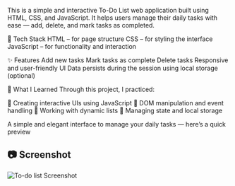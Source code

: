 This is a simple and interactive To-Do List web application built using HTML, CSS, and JavaScript. It helps users manage their daily tasks with ease — add, delete, and mark tasks as completed.

🔧 Tech Stack
HTML – for page structure
CSS – for styling the interface
JavaScript – for functionality and interaction

✨ Features
Add new tasks
Mark tasks as complete
Delete tasks
Responsive and user-friendly UI
Data persists during the session using local storage (optional)

🚀 What I Learned
Through this project, I practiced:

🔹 Creating interactive UIs using JavaScript
🔹 DOM manipulation and event handling
🔹 Working with dynamic lists
🔹 Managing state and local storage

A simple and elegant interface to manage your daily tasks — here’s a quick preview 

## 📷 Screenshot

![To-do list Screenshot](https://github.com/user-attachments/assets/0c865a16-5eb4-46bf-a4ca-bd7725c860ab)



